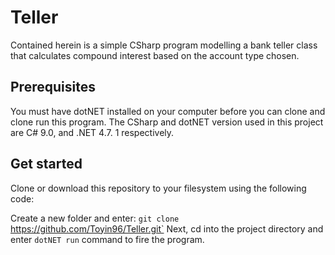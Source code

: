 # Teller
Contained herein is a simple CSharp program modelling a bank teller class that calculates compound interest based on the account type chosen.

## Prerequisites
You must have dotNET installed on your computer before you can clone and clone run this program. The CSharp and dotNET version used in this project are C# 9.0, and .NET 4.7. 1 respectively.

## Get started
Clone or download this repository to your filesystem using the following code:

Create a new folder and enter: `git clone `https://github.com/Toyin96/Teller.git` Next, cd into the project directory and enter `dotNET run` command to fire the program.
